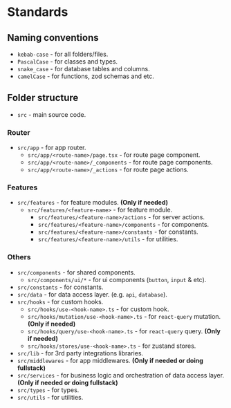 # Standards

## Naming conventions

- `kebab-case` - for all folders/files.
- `PascalCase` - for classes and types.
- `snake_case` - for database tables and columns.
- `camelCase` - for functions, zod schemas and etc.

## Folder structure

- `src` - main source code.

### Router

- `src/app` - for app router.
  - `src/app/<route-name>/page.tsx` - for route page component.
  - `src/app/<route-name>/_components` - for route page components.
  - `src/app/<route-name>/_actions` - for route page actions.

### Features

- `src/features` - for feature modules. **(Only if needed)**
  - `src/features/<feature-name>` - for feature module.
    - `src/features/<feature-name>/actions` - for server actions.
    - `src/features/<feature-name>/components` - for components.
    - `src/features/<feature-name>/constants` - for constants.
    - `src/features/<feature-name>/utils` - for utilities.

### Others

  - `src/components` - for shared components.
    - `src/components/ui/*` - for ui components (`button`, `input` & etc).
  - `src/constants` - for constants.
  - `src/data` - for data access layer. (e.g. `api`, `database`).
  - `src/hooks` - for custom hooks.
    - `src/hooks/use-<hook-name>.ts` - for custom hook.
    - `src/hooks/mutation/use-<hook-name>.ts` - for `react-query` mutation. **(Only if needed)**
    - `src/hooks/query/use-<hook-name>.ts` - for `react-query` query. **(Only if needed)**
    - `src/hooks/stores/use-<hook-name>.ts` - for zustand stores.
  - `src/lib` - for 3rd party integrations libraries.
  - `src/middlewares` - for app middlewares. **(Only if needed or doing fullstack)**
  - `src/services` - for business logic and orchestration of data access layer. **(Only if needed or doing fullstack)**
  - `src/types` - for types.
  - `src/utils` - for utilities.
